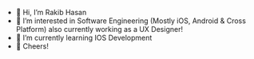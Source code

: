 - 👋 Hi, I’m Rakib Hasan
- 👀 I’m interested in Software Engineering (Mostly iOS, Android & Cross Platform) also currently working as a UX Designer!
- 🌱 I’m currently learning IOS Development
- 🥂 Cheers!
     

<!---
realrakibhasan/realrakibhasan is a ✨ special ✨ repository because its `README.md` (this file) appears on your GitHub profile.
You can click the Preview link to take a look at your changes.
--->
